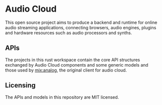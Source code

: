 # Audio Cloud

This open source project aims to produce a backend and runtime for online audio streaming applications, connecting
browsers, audio engines, plugins and hardware resources such as audio processors and synths.

## APIs

The projects in this rust workspace contain the core API structures exchanged by Audio Cloud components and some generic
models and those used by [mix:analog](https://mixanalog.com), the original client for audio cloud.

## Licensing

The APIs and models in this repository are MIT licensed.
